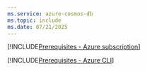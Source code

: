 ```yaml
---
ms.service: azure-cosmos-db
ms.topic: include
ms.date: 07/21/2025
---
```


[!INCLUDE[Prerequisites - Azure subscription](prerequisites-azure-subscription.md)]

[!INCLUDE[Prerequisites - Azure CLI](prerequisites-azure-cli.md)]
